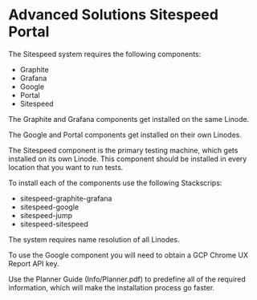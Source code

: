 # **Advanced Solutions Sitespeed Portal**

The Sitespeed system requires the following components:

- Graphite
- Grafana
- Google
- Portal
- Sitespeed

The Graphite and Grafana components get installed on the same Linode.

The Google and Portal components get installed on their own Linodes.

The Sitespeed component is the primary testing machine, which gets installed on its own Linode. This component should be installed in every location that you want to run tests.

To install each of the components use the following Stackscrips:

- sitespeed-graphite-grafana
- sitespeed-google
- sitespeed-jump
- sitespeed-sitespeed

The system requires name resolution of all Linodes.

To use the Google component you will need to obtain a GCP Chrome UX Report API key.

Use the Planner Guide (Info/Planner.pdf) to predefine all of the required information, which will make the installation process go faster.
